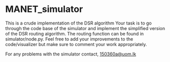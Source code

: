 # MANET_simulator
This is a crude implementation of the DSR algorithm
Your task is to go through the code base of the simulator and implement the simplified version of the DSR routing algorithm. 
The routing function can be found in simulator/node.py. Feel free to add your improvements to the code/visualizer but make sure to 
comment your work appropriately.

For any problems with the simulator contact,
150360a@uom.lk
